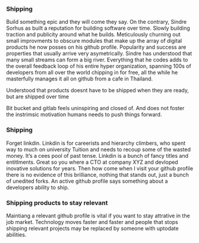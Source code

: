 ### Shipping 
Build something epic and they will come they say. On the contrary, Sindre Sorhus as built a reputation for building software over time. Slowly building traction and publicity around what he builds. Meticulously churning out small improvments to obscure modules that make up the array of digital products he now posses on his github profile. Popularity and success are properties that usually arrive very asymetrically. Sindre has understood that many small streams can form a big river. Everything that he codes adds to the overall feedback loop of his entire hyper organization, spanning 100s of developers from all over the world chipping in for free, all the while he masterfully manages it all on github from a cafe in Thailand. 

Understood that products doesnt have to be shipped when they are ready, but are shipped over time

 Bit bucket and gitlab feels uninspiring and closed of. And does not foster the instrimsic motivation humans needs to push things forward.
 


 ### Shipping
 Forget linkdin. Linkdin is for careerists and hierarchy climbers, who spent way to much on university Tuition and needs to recoup some of the wasted money. It’s a cees pool of past tense. Linkdin is a bunch of fancy titles and entitlments. Great so you where a CTO at company XYZ and devloped inovative solutions for years. Then how come when I visit your github profile there is no evidence of this brilliance, nothing that stands out, just a bunch of unedited forks. An active github profile says something about a developers ability to ship. 
 
 
 ### Shipping products to stay relevant
 Maintiang a relevant github profile is vital if you want to stay attrative in the job market. Technology moves faster and faster and people that stops shipping relevant projects may be replaced by someone with uptodate abilities. 